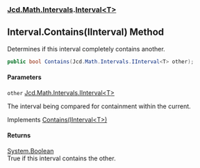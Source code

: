 ### [Jcd.Math.Intervals](Jcd.Math.Intervals.md 'Jcd.Math.Intervals').[Interval&lt;T&gt;](Jcd.Math.Intervals.Interval_T_.md 'Jcd.Math.Intervals.Interval<T>')

## Interval<T>.Contains(IInterval<T>) Method

Determines if this interval completely contains another.

```csharp
public bool Contains(Jcd.Math.Intervals.IInterval<T> other);
```
#### Parameters

<a name='Jcd.Math.Intervals.Interval_T_.Contains(Jcd.Math.Intervals.IInterval_T_).other'></a>

`other` [Jcd.Math.Intervals.IInterval&lt;](Jcd.Math.Intervals.IInterval_T_.md 'Jcd.Math.Intervals.IInterval<T>')[T](Jcd.Math.Intervals.Interval_T_.md#Jcd.Math.Intervals.Interval_T_.T 'Jcd.Math.Intervals.Interval<T>.T')[&gt;](Jcd.Math.Intervals.IInterval_T_.md 'Jcd.Math.Intervals.IInterval<T>')

The interval being compared for containment within the current.

Implements [Contains(IInterval&lt;T&gt;)](Jcd.Math.Intervals.IInterval_T_.Contains(Jcd.Math.Intervals.IInterval_T_).md 'Jcd.Math.Intervals.IInterval<T>.Contains(Jcd.Math.Intervals.IInterval<T>)')

#### Returns
[System.Boolean](https://docs.microsoft.com/en-us/dotnet/api/System.Boolean 'System.Boolean')  
True if this interval contains the other.